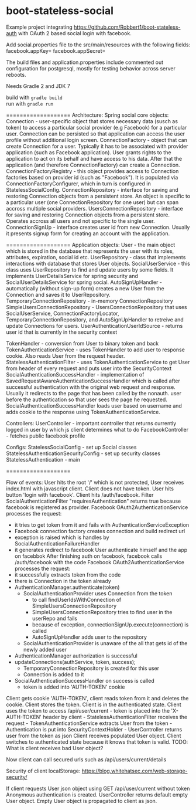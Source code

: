 boot-stateless-social
===================
Example project integrating https://github.com/Robbert1/boot-stateless-auth with OAuth 2 based social login with facebook.

Add social.properties file to the src/main/resources with the following fields:
facebook.appKey=<your app id>
facebook.appSecret=<you app secret>

The build files and application.properties include commented out configuration for postgresql, mostly for testing behavior across server reboots.

Needs Gradle 2 and JDK 7

build with `gradle build`  
run with `gradle run`

===================
Architecture:
Spring social core objects:
Connection - user-specific object that stores necessary data (susch as token) to access a particular social
    provider (e.g Facebook) for a particular user. Connection can be persisted so that application can
    access the user profile without additional login screen.
ConnectionFactory - object that can create Connection for a user. Typically it has to be associated with
    provider application (such as Facebook application). User grants rights to the application to act on its
    behalf and have access to his data. After that the application (and therefore ConnectionFactory) can
    create a Connection.
ConnectionFactoryRegistry - this object provides access to Connection factories
    based on provider id (such as "Facebook"). It is populated via ConnectionFactoryConfigurer, which in turn
    is configured in StatelessSocialConfig.
ConnectionRepository - interface for saving and restoring Connection objects from a persistent store. An object
    is specific to a particular user (one ConnectionRepository for one user) but can span accross multiple
    social providers.
UsersConnectionRepository - interface for saving and restoring Connection objects from a persistent store.
    Operates accross all users and not specific to the single user.
ConnectionSignUp - interface creates user id from new Connection. Usually it presents signup form for
    creating an account with the application.

===================
Application objects:
User - the main object which is stored in the database that represents the user with its roles,
    attributes, expiration, social id etc.
UserRepository - class that implements interactions with database that stores User objects.
SocialUserService - this class uses UserRepository to find and update users by some fields.
    It implements UserDetailsService for spring security and SocialUserDetailsService for spring social.
AutoSignUpHandler - automatically (without sign-up form) creates a new User from the Connection and
    saves it to UserRepository.
TemporaryConnectionRepository - in-memory ConnectionRepository
SimpleUsersConnectionRepository - UsersConnectionRepository that uses SocialUserService,
    ConnectionFactoryLocator, TemporaryConnectionRepository, and AutoSignUpHandler to retreive
    and update Connections for users.
UserAuthenticationUserIdSource - returns user id that is currently in the security context

TokenHandler - conversion from User to binary token and back
TokenAuthenticationService - uses TokenHandler to add user to response cookie.
    Also reads User from the request header. 
StatelessAuthenticationFilter - uses TokenAuthenticationService to get User from header of every request
    and puts user into the SecurityContext
SocialAuthenticationSuccessHandler - implementation of SavedRequestAwareAuthenticationSuccessHandler which
   is called after successful authentication with the original web request and response. Usually it redirects
   to the page that has been called by the nonauth. user before the authentication so that user sees the page
   he requested. SocialAuthenticationSuccessHandler loads user based on username and adds cookie to the response
   using TokenAuthenticationService.


Controllers:
UserController - important controller that returns currently logged in user by which js client determines
    what to do
FacebookController - fetches public facebook profile

Configs:
StatelessSocialConfig - set up Social classes
StatelessAuthenticationSecurityConfig - set up security classes
StatelessAuthentication - main

===================

Flow of events:
User hits the root '/' which is not protected,
User receives index.html with javascript client.
Client does not have token.
User hits button 'login with facebook'.
Client hits /auth/facebook.
Filter SocialAuthenticationFilter "requiresAuthentication" returns true because facebook is registered as provider.
Facebook OAuth2AuthenticationService processes the request:
 - it tries to get token from it and fails with AuthenticationServiceException
 - Facebook connection factory creates connection and build redirect url
 - exception is raised which is handles by SocialAuthenticationFailureHandler
 - it generates redirect to facebook
User authenticate himself and the app on facebbok
After finishing auth on facebook, facebook calls /auth/facebook with the code
Facebook OAuth2AuthenticationService processes the request:
 - it successfully extracts token from the code
 - there is Connection in the token already
 - AuthenticationManager.authenticate(token)
   - SocialAuthenticationProvider uses Connection from the token
      - to call findUserIdsWithConnection of SimpleUsersConnectionRepository
      - SimpleUsersConnectionRepository tries to find user in the userRepo and fails
      - because of exception, connectionSignUp.execute(connection) is called
      - AutoSignUpHandler adds user to the repository
   - SocialAuthenticationProvider is unaware of the all that gets id of the newly added user
 - AuthenticationManager authorization is successful
 - updateConnections(authService, token, success);
   - TemporaryConnectionRepository is created for this user
   - Connection is added to it
 - SocialAuthenticationSuccessHandler on success is called
   - token is added into 'AUTH-TOKEN' cookie
 
Client gets cookie 'AUTH-TOKEN', client reads token from it and deletes the cookie.
Client stores the token.
Client is in the authenticated state.
Client uses the token to access /api/user/current
    - token is placed into the 'X-AUTH-TOKEN' header by client
    - StatelessAuthenticationFilter receives the request
        - TokenAuthenticationService extracts User from the token
        - Authentication is put into SecurityContextHolder
        - UserController returns user from the token as json 
Client receives populated User object.
Client switches to authenticated state because it knows that token is valid.
TODO: What is client receives bad User object?

Now client can call secured urls such as /api/users/current/details

Security of client localStorage: 
https://blog.whitehatsec.com/web-storage-security/

If client requests User json object using GET /api/user/current without token
Anonymous authentication is created.
UserController returns default empty User object.
Empty User object is propagated to client as json.

 